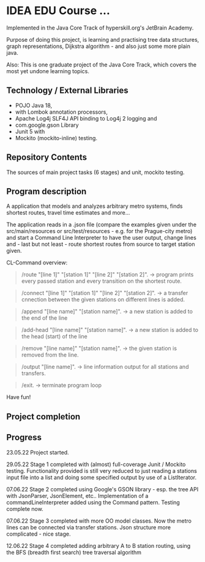 # IDEA EDU Course ...

Implemented in the Java Core Track of hyperskill.org's JetBrain Academy.

Purpose of doing this project, is learning and practising tree data structures, graph representations, Dijkstra algorithm -
and also just some more plain java.

Also: This is one graduate project of the Java Core Track, which covers the most yet undone learning topics.

## Technology / External Libraries

- POJO Java 18,
- with Lombok annotation processors,
- Apache Log4j SLF4J API binding to Log4j 2 logging and
- com.google.gson Library
- Junit 5 with
- Mockito (mockito-inline) testing.

## Repository Contents

The sources of main project tasks (6 stages) and unit, mockito testing.

## Program description

A application that models and analyzes arbitrary metro systems, finds shortest routes, travel time estimates and more...

The application reads in a .json file (compare the examples given under the src/main/resources or src/test/resources - e.g.
for the Prague-city metro) and start a Command Line Interpreter to have the user output, change lines and - last but not least - route shortest routes from source to target station given.

CL-Command overview:

> /route "[line 1]" "[station 1]" "[line 2]" "[station 2]". -> program prints every passed station and every transition on the shortest route.

> /connect "[line 1]" "[station 1]" "[line 2]" "[station 2]". -> a transfer cnnection between the given stations on different lines is added.

> /append "[line name]" "[station name]". -> a new station is added to the end of the line

>/add-head "[line name]" "[station name]". -> a new station is added to the head (start) of the line

> /remove "[line name]" "[station name]". -> the given station is removed from the line.

> /output "[line name]". -> line information output for all stations and transfers.

> /exit. -> terminate program loop

Have fun!

## Project completion

[//]: # (Project was completed on xx.0d.22.)

## Progress

23.05.22 Project started.

29.05.22 Stage 1 completed with (almost) full-coverage Junit / Mockito testing. Functionality provided
is still very reduced to just reading a stations input file into a list and doing some specified output by use
of a ListIterator.

07.06.22 Stage 2 completed using Google's GSON library - esp. the tree API with JsonParser, JsonElement, etc.. 
Implementation of a commandLineInterpreter added using the Command pattern. Testing complete now.

07.06.22 Stage 3 completed with more OO model classes. Now the metro lines can be connected via transfer stations. Json
structure more complicated - nice stage.

12.06.22 Stage 4 completed adding arbitrary A to B station routing, using the BFS (breadth first search) tree traversal
algorithm
